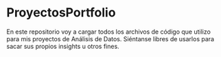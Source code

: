# ProyectosPortfolio

En este repositorio voy a cargar todos los archivos de código que utilizo para mis proyectos de Análisis de Datos. 
Siéntanse libres de usarlos para sacar sus propios insights u otros fines.
